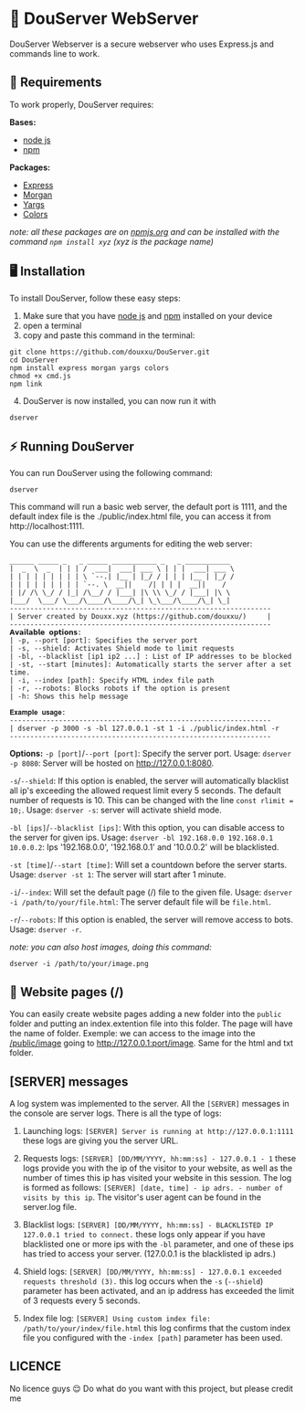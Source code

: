 # 🧰 DouServer WebServer

DouServer Webserver is a secure webserver who uses Express.js and commands line to work.

## 📀 Requirements
To work properly, DouServer requires:

**Bases:**
- [node js](https://nodejs.org/en)
- [npm](https://www.npmjs.com/package/npm)

**Packages:**
- [Express](https://expressjs.com/)
- [Morgan](https://www.npmjs.com/package/morgan)
- [Yargs](https://yargs.js.org/)
- [Colors](https://www.npmjs.com/package/colors)

*note: all these packages are on [npmjs.org](https://npmjs.com) and can be installed with the command `npm install xyz` (xyz is the package name)*

## 🖥 Installation
To install DouServer, follow these easy steps:
1. Make sure that you have [node js](https://nodejs.org/en) and [npm](https://www.npmjs.com/package/npm) installed on your device
2. open a terminal
3. copy and paste this command in the terminal:
```
git clone https://github.com/douxxu/DouServer.git
cd DouServer
npm install express morgan yargs colors
chmod +x cmd.js
npm link
```
4. DouServer is now installed, you can now run it with
```
dserver
```
## ⚡️ Running DouServer
You can run DouServer using the following command:
```
dserver
```
This command will run a basic web server, the default port is 1111, and the default index file is the ./public/index.html file, you can access it from http://localhost:1111.

You can use the differents arguments for editing the web server:
```
______ _____ _   _ _____ ___________ _   _ ___________ 
|  _  \  _  | | | /  ___|  ___| ___ \ | | |  ___| ___ \
| | | | | | | | | \ `--.| |__ | |_/ / | | | |__ | |_/ /
| | | | | | | | | `--. \  __||    /| | | |  __||    / 
| |/ /\ \_/ / |_| /\__/ / |___| |\ \\ \_/ / |___| |\ \ 
|___/  \___/ \___/\____/\____/\_| \_\___/\____/\_| \_|
----------------------------------------------------------------
| Server created by Douxx.xyz (https://github.com/douxxu/)     |
----------------------------------------------------------------
𝗔𝘃𝗮𝗶𝗹𝗮𝗯𝗹𝗲 𝗼𝗽𝘁𝗶𝗼𝗻𝘀:
| -p, --port [port]: Specifies the server port
| -s, --shield: Activates Shield mode to limit requests
| -bl, --blacklist [ip1 ip2 ...] : List of IP addresses to be blocked
| -st, --start [minutes]: Automatically starts the server after a set time.
| -i, --index [path]: Specify HTML index file path
| -r, --robots: Blocks robots if the option is present
| -h: Shows this help message

𝐄𝐱𝐚𝐦𝐩𝐥𝐞 𝐮𝐬𝐚𝐠𝐞:
----------------------------------------------------------------
| dserver -p 3000 -s -bl 127.0.0.1 -st 1 -i ./public/index.html -r
----------------------------------------------------------------

```
**Options:**
`-p [port]`/`--port [port]`: Specify the server port. Usage: `dserver -p 8080`: Server will be hosted on http://127.0.0.1:8080.

`-s`/`--shield`: If this option is enabled, the server will automatically blacklist all ip's exceeding the allowed request limit every 5 seconds. The default number of requests is 10. This can be changed with the line `const rlimit = 10;`. Usage: `dserver -s`: server will activate shield mode.

`-bl [ips]`/`--blacklist [ips]`: With this option, you can disable access to the server for given ips. Usage: `dserver -bl 192.168.0.0 192.168.0.1 10.0.0.2`: Ips '192.168.0.0', '192.168.0.1' and '10.0.0.2' will be blacklisted.

`-st [time]`/`--start [time]`: Will set a countdown before the server starts. Usage: `dserver -st 1`: The server will start after 1 minute.

`-i`/`--index`: Will set the default page (/) file to the given file. Usage: `dserver -i /path/to/your/file.html`: The server default file will be `file.html`.

`-r`/`--robots`: If this option is enabled, the server will remove access to bots. Usage: `dserver -r`.

*note: you can also host images, doing this command:*
```
dserver -i /path/to/your/image.png
```
## 📃 Website pages (/)
You can easily create website pages adding a new folder into the `public` folder and putting an index.extention file into this folder. The page will have the name of folder. Exemple: we can access to the image into the [/public/image](https://github.com/douxxu/DouServer/tree/0397d4b1bf6ecacc82824fa72f299ee3aaf10ca1/public/image) going to http://127.0.0.1:port/image. Same for the html and txt folder.

## [SERVER] messages

A log system was implemented to the server. All the `[SERVER]` messages in the console are server logs. 
There is all the type of logs:

1. Launching logs: ``[SERVER] Server is running at http://127.0.0.1:1111`` these logs are giving you the server URL.

2. Requests logs: ``[SERVER] [DD/MM/YYYY, hh:mm:ss] - 127.0.0.1 - 1`` these logs provide you with the ip of the visitor to your website, as well as the number of times this ip has visited your website in this session. The log is formed as follows: `[SERVER] [date, time] - ip adrs. - number of visits by this ip`. The visitor's user agent can be found in the server.log file.

3. Blacklist logs: ``[SERVER] [DD/MM/YYYY, hh:mm:ss] - BLACKLISTED IP 127.0.0.1 tried to connect.`` these logs only appear if you have blacklisted one or more ips with the `-bl` parameter, and one of these ips has tried to access your server. (127.0.0.1 is the blacklisted ip adrs.)

4. Shield logs: ``[SERVER] [DD/MM/YYYY, hh:mm:ss] - 127.0.0.1 exceeded requests threshold (3).`` this log occurs when the `-s` (`--shield`) parameter has been activated, and an ip address has exceeded the limit of 3 requests every 5 seconds.

5. Index file log: ``[SERVER] Using custom index file: /path/to/your/index/file.html`` this log confirms that the custom index file you configured with the `-index [path]` parameter has been used.


## LICENCE

No licence guys 😌
Do what do you want with this project, but please credit me

